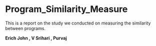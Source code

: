 # Program_Similarity_Measure
This is a report on the study we conducted on measuring the similarity between programs. 


<b> Erich John , V Srihari , Purvaj </b>
